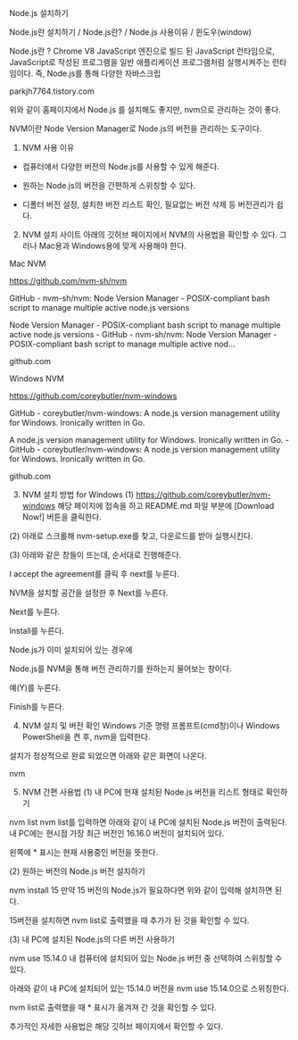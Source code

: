 ﻿Node.js 설치하기


Node.js란 설치하기 / Node.js란? / Node.js 사용이유 / 윈도우(window)

Node.js란 ? Chrome V8 JavaScript 엔진으로 빌드 된 JavaScript 런타임으로, JavaScript로 작성된 프로그램을 일반 애플리케이션 프로그램처럼 실행시켜주는 런타임이다. 즉, Node.js를 통해 다양한 자바스크립

parkjh7764.tistory.com


위와 같이 홈페이지에서 Node.js 를 설치해도 좋지만, nvm으로 관리하는 것이 좋다. 



NVM이란 Node Version Manager로 Node.js의 버전을 관리하는 도구이다.





1. NVM 사용 이유
- 컴퓨터에서 다양한 버전의 Node.js를 사용할 수 있게 해준다.

- 원하는 Node.js의 버전을 간편하게 스위칭할 수 있다.

- 디폴터 버전 설정, 설치한 버전 리스트 확인, 필요없는 버전 삭제 등 버전관리가 쉽다.





2. NVM 설치 사이트
아래의 깃허브 페이지에서 NVM의 사용법을 확인할 수 있다. 그러나 Mac용과 Windows용에 맞게 사용해야 한다.



Mac NVM

https://github.com/nvm-sh/nvm


GitHub - nvm-sh/nvm: Node Version Manager - POSIX-compliant bash script to manage multiple active node.js versions

Node Version Manager - POSIX-compliant bash script to manage multiple active node.js versions - GitHub - nvm-sh/nvm: Node Version Manager - POSIX-compliant bash script to manage multiple active nod...

github.com




Windows NVM

https://github.com/coreybutler/nvm-windows


GitHub - coreybutler/nvm-windows: A node.js version management utility for Windows. Ironically written in Go.

A node.js version management utility for Windows. Ironically written in Go. - GitHub - coreybutler/nvm-windows: A node.js version management utility for Windows. Ironically written in Go.

github.com




3. NVM 설치 방법 for Windows
(1) https://github.com/coreybutler/nvm-windows 해당 페이지에 접속을 하고 README.md 파일 부분에 [Download Now!] 버튼을 클릭한다.




(2) 아래로 스크롤해 nvm-setup.exe를 찾고, 다운로드를 받아 실행시킨다.






(3) 아래와 같은 창들이 뜨는데, 순서대로 진행해준다.



I accept the agreement를 클릭 후 next를 누른다.




NVM을 설치할 공간을 설정한 후 Next를 누른다.




Next를 누른다.




Install를 누른다.




Node.js가 이미 설치되어 있는 경우에 

Node.js를 NVM을 통해 버전 관리하기를 원하는지 물어보는 창이다.

예(Y)를 누른다.




Finish를 누른다.










4. NVM 설치 및 버전 확인
Windows 기준 명령 프롬프트(cmd창)이나 Windows PowerShell을 켠 후, nvm을 입력한다.

설치가 정상적으로 완료 되었으면 아래와 같은 화면이 나온다.

nvm









5. NVM 간편 사용법
(1) 내 PC에 현재 설치된 Node.js 버전을 리스트 형태로 확인하기

nvm list
nvm list를 입력하면 아래와 같이 내 PC에 설치된 Node.js 버전이 출력된다. 내 PC에는 현시점 가장 최근 버전인 16.16.0 버전이 설치되어 있다.



왼쪽에 * 표시는 현재 사용중인 버전을 뜻한다.






(2) 원하는 버전의 Node.js 버전 설치하기

nvm install 15
만약 15 버전의 Node.js가 필요하다면 위와 같이 입력해 설치하면 된다. 



15버전을 설치하면 nvm list로 출력했을 때 추가가 된 것을 확인할 수 있다. 






(3) 내 PC에 설치된 Node.js의 다른 버전 사용하기

nvm use 15.14.0
내 컴퓨터에 설치되어 있는 Node.js 버전 중 선택하여 스위칭할 수 있다. 



아래와 같이 내 PC에 설치되어 있는 15.14.0 버전을 nvm use 15.14.0으로 스위칭한다.

nvm list로 출력했을 때 * 표시가 옮겨져 간 것을 확인할 수 있다.






추가적인 자세한 사용법은 해당 깃허브 페이지에서 확인할 수 있다.